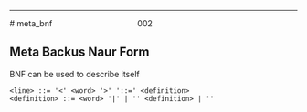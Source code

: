 
---

<div style="position: relative; width: 250px;">
  <div style="position: absolute; top: 0; right: 0; width: 100px; text-align:right;">
002
  </div>
</div>
# meta_bnf


## Meta Backus Naur Form


BNF can be used to describe itself

```bnf
<line> ::= '<' <word> '>' '::=' <definition>
<definition> ::= <word> '|' | '' <definition> | ''
```
